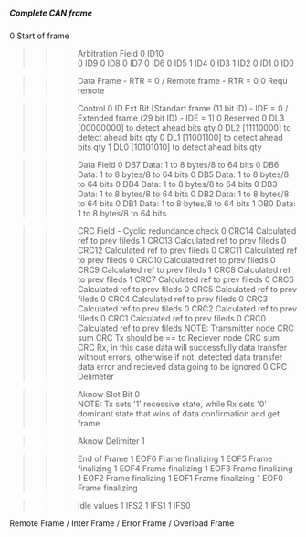 ##### Complete CAN frame

0 Start of frame

>>> Arbitration Field
0 ID10          
0 ID9 
0 ID8
0 ID7
0 ID6
0 ID5
1 ID4
0 ID3
1 ID2
0 ID1
0 ID0

>>> Data Frame - RTR = 0 / Remote frame - RTR = 0
0 Requ remote

>>> Control
0 ID Ext Bit [Standart frame (11 bit ID) - IDE = 0 / Extended frame (29 bit ID) - IDE = 1]
0 Reserved
0 DL3 [00000000] to detect ahead bits qty
0 DL2 [11110000] to detect ahead bits qty
0 DL1 [11001100] to detect ahead bits qty
1 DL0 [10101010] to detect ahead bits qty

>>> Data Field
0 DB7  Data: 1 to 8 bytes/8 to 64 bits
0 DB6  Data: 1 to 8 bytes/8 to 64 bits
0 DB5  Data: 1 to 8 bytes/8 to 64 bits
0 DB4  Data: 1 to 8 bytes/8 to 64 bits
0 DB3  Data: 1 to 8 bytes/8 to 64 bits
0 DB2  Data: 1 to 8 bytes/8 to 64 bits
0 DB1  Data: 1 to 8 bytes/8 to 64 bits
1 DB0  Data: 1 to 8 bytes/8 to 64 bits

>>> CRC Field - Cyclic redundance check
0 CRC14  Calculated ref to prev fileds
1 CRC13  Calculated ref to prev fileds
0 CRC12  Calculated ref to prev fileds
0 CRC11  Calculated ref to prev fileds
0 CRC10  Calculated ref to prev fileds
0 CRC9   Calculated ref to prev fileds
1 CRC8   Calculated ref to prev fileds
1 CRC7   Calculated ref to prev fileds
0 CRC6   Calculated ref to prev fileds
0 CRC5   Calculated ref to prev fileds
0 CRC4   Calculated ref to prev fileds
0 CRC3   Calculated ref to prev fileds
0 CRC2   Calculated ref to prev fileds
0 CRC1   Calculated ref to prev fileds
0 CRC0   Calculated ref to prev fileds
NOTE: Transmitter node CRC sum CRC Tx should be == to Reciever node CRC sum CRC Rx, in this case data will successfully data transfer without errors, otherwise if not, detected data transfer data error and recieved data going to be ignored
0 CRC Delimeter

>>> Aknow Slot Bit
0  
NOTE: Tx sets '1' recessive state, while Rx sets '0' dominant state that wins of data confirmation and get frame

>>> Aknow Delimiter
1

>>> End of Frame
1 EOF6  Frame finalizing
1 EOF5  Frame finalizing
1 EOF4  Frame finalizing
1 EOF3  Frame finalizing
1 EOF2  Frame finalizing
1 EOF1  Frame finalizing
1 EOF0  Frame finalizing

>>> Idle values
1 IFS2
1 IFS1
1 IFS0

Remote Frame / Inter Frame / Error Frame / Overload Frame
